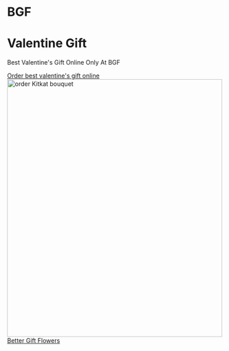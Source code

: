 # BGF
<!DOCTYPE html>
<html lang="en">
<head>
  
   <meta charset="UTF-8">
   
  <meta name="description" content="finding Gifts For Valentines Day is very simple, just search the website and you'll find the best solution for gifts for every occasion online">
  <meta name="keywords" content="valentine gift online with BGF, send valentine's gift online with BGF, online valentine gift at BGF">
  <meta name="author" content="Abby D">
  <meta name="viewport" content="width=device-width, initial-scale=1.0">
</head>
<body>

<h1>Valentine Gift</h1>
<p>Best Valentine's Gift Online Only At BGF</p>
<a href="https://www.bettergiftflowers.com/flowers-for-valentines-day/">Order best valentine's gift online</a>

<img src="https://www.bettergiftflowers.com/wp-content/uploads/2017/09/kitkat-bouquet.jpg" alt="order Kitkat bouquet" width="500" height="600">
<a href="https://www.bettergiftflowers.com/">Better Gift Flowers</a>
</body>
</html>
